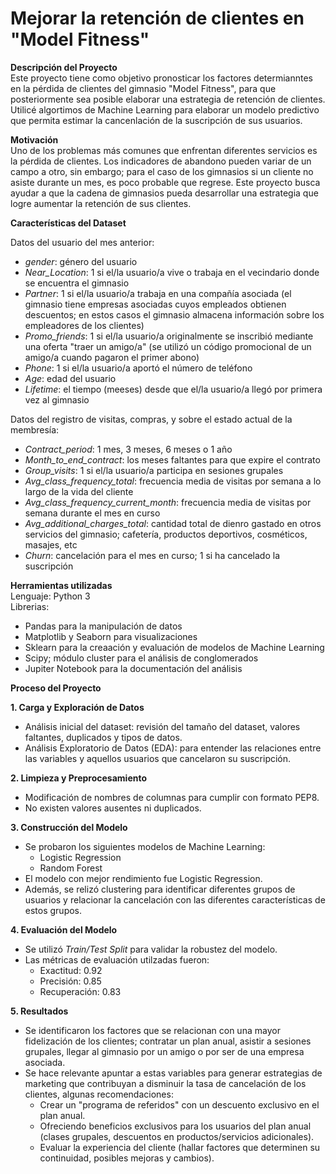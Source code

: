 # Mejorar la retención de clientes en "Model Fitness"

**Descripción del Proyecto**  
Este proyecto tiene como objetivo pronosticar los factores determianntes en la pérdida de clientes del gimnasio "Model Fitness", para que posteriormente sea posible elaborar una estrategia de retención de clientes.  
Utilicé algortimos de Machine Learning para elaborar un modelo predictivo que permita estimar la cancenlación de la suscripción de sus usuarios.  

**Motivación**  
Uno de los problemas más comunes que enfrentan diferentes servicios es la pérdida de clientes. Los indicadores de abandono pueden variar de un campo a otro, sin embargo; para el caso de los gimnasios si un cliente no asiste durante un mes, es poco probable que regrese. Este proyecto busca ayudar a que la cadena de gimnasios pueda desarrollar una estrategia que logre aumentar la retención de sus clientes.  

**Características del Dataset**  

Datos del usuario del mes anterior:
- *gender*: género del usuario
- *Near_Location*: 1 si el/la usuario/a vive o trabaja en el vecindario donde se encuentra el gimnasio
- *Partner*: 1 si el/la usuario/a trabaja en una compañía asociada (el gimnasio tiene empresas asociadas cuyos empleados obtienen descuentos; en estos casos el gimnasio almacena información sobre los empleadores de los clientes)
- *Promo_friends*: 1 si el/la usuario/a originalmente se inscribió mediante una oferta "traer un amigo/a" (se utilizó un código promocional de un amigo/a cuando pagaron el primer abono)
- *Phone*: 1 si el/la usuario/a aportó el número de teléfono
- *Age*: edad del usuario
- *Lifetime*: el tiempo (meeses) desde que el/la usuario/a llegó por primera vez al gimnasio

Datos del registro de visitas, compras, y sobre el estado actual de la membresía:
- *Contract_period*: 1 mes, 3 meses, 6 meses o 1 año
- *Month_to_end_contract*: los meses faltantes para que expire el contrato
- *Group_visits*: 1 si el/la usuario/a participa en sesiones grupales
- *Avg_class_frequency_total*: frecuencia media de visitas por semana a lo largo de la vida del cliente
- *Avg_class_frequency_current_month*: frecuencia media de visitas por semana durante el mes en curso
- *Avg_additional_charges_total*: cantidad total de dienro gastado en otros servicios del gimnasio; cafetería, productos deportivos, cosméticos, masajes, etc
- *Churn*: cancelación para el mes en curso; 1 si ha cancelado la suscripción

**Herramientas utilizadas**  
Lenguaje: Python 3  
Librerias:
- Pandas para la manipulación de datos
- Matplotlib y Seaborn para visualizaciones
- Sklearn para la creaación y evaluación de modelos de Machine Learning
- Scipy; módulo cluster para el análisis de conglomerados
- Jupiter Notebook para la documentación del análisis

**Proceso del Proyecto**  

**1. Carga y Exploración de Datos**  
- Análisis inicial del dataset: revisión del tamaño del dataset, valores faltantes, duplicados y tipos de datos.
- Análisis Exploratorio de Datos (EDA): para entender las relaciones entre las variables y aquellos usuarios que cancelaron su suscripción.

**2. Limpieza y Preprocesamiento**  
- Modificación de nombres de columnas para cumplir con formato PEP8.
- No existen valores ausentes ni duplicados.

**3. Construcción del Modelo**  
- Se probaron los siguientes modelos de Machine Learning:
    - Logistic Regression
    - Random Forest
- El modelo con mejor rendimiento fue Logistic Regression.
- Además, se relizó clustering para identificar diferentes grupos de usuarios y relacionar la cancelación con las diferentes características de estos grupos.

**4. Evaluación del Modelo**  
- Se utilizó *Train/Test Split* para validar la robustez del modelo.
- Las métricas de evaluación utilzadas fueron:
    - Exactitud: 0.92
    - Precisión: 0.85
    - Recuperación: 0.83
 
**5. Resultados**  
- Se identificaron los factores que se relacionan con una mayor fidelización de los clientes; contratar un plan anual, asistir a sesiones grupales, llegar al gimnasio por un amigo o por ser de una empresa asociada.
- Se hace relevante apuntar a estas variables para generar estrategias de marketing que contribuyan a disminuir la tasa de cancelación de los clientes, algunas recomendaciones:
    - Crear un "programa de referidos" con un descuento exclusivo en el plan anual.
    - Ofreciendo beneficios exclusivos para los usuarios del plan anual (clases grupales, descuentos en productos/servicios adicionales).
    - Evaluar la experiencia del cliente (hallar factores que determinen su continuidad, posibles mejoras y cambios).
